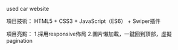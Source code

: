 used car website

項目技術：
HTML5 + CSS3 + JavaScript（ES6） + Swiper插件

項目亮點：
1.採用responsive佈局
2.圖片懶加載，一鍵回到頂部，虛擬pagination

